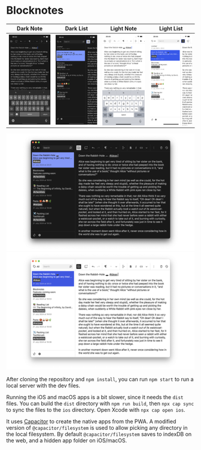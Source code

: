 # Blocknotes

|Dark Note|Dark List|Light Note|Light List|
|-|-|-|-|
|![image](screenshots/Simulator%20Screenshot%20-%20iPhone%2011%20Pro%20Max%20-%202024-07-21%20at%2020.43.00.png)|![image](screenshots/Simulator%20Screenshot%20-%20iPhone%2011%20Pro%20Max%20-%202024-07-21%20at%2020.44.38.png)|![image](screenshots/Simulator%20Screenshot%20-%20iPhone%2011%20Pro%20Max%20-%202024-07-21%20at%2020.45.21.png)|![image](screenshots/Simulator%20Screenshot%20-%20iPhone%2011%20Pro%20Max%20-%202024-07-21%20at%2020.45.36.png)|

![image](screenshots/mac-dark-padded.png)
![image](screenshots/mac-light-padded.png)

After cloning the repository and `npm install`, you can run `npm start` to run a
local server with the dev files.

Running the iOS and macOS apps is a bit slower, since it needs the `dist` files.
You can build the `dist` directory with `npm run build`, then `npx cap sync` to
sync the files to the `ios` directory. Open Xcode with `npx cap open ios`.

It uses [Capacitor](https://capacitorjs.com) to create the native apps from the
PWA. A modified version of `@capacitor/filesystem` is used to allow picking any
directory in the local filesystem. By default `@capacitor/filesystem` saves to
indexDB on the web, and a hidden app folder on iOS/macOS.
